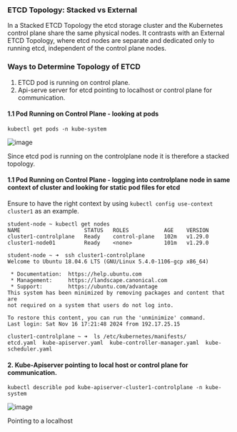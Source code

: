 
### ETCD Topology: Stacked vs External
In a Stacked ETCD Topology the etcd storage cluster and the Kubernetes control plane share the same physical nodes. It contrasts with an External ETCD Topology, where etcd nodes are separate and dedicated only to running etcd, independent of the control plane nodes.

### Ways to Determine Topology of ETCD
1.  ETCD pod is running on control plane.
3. Api-serve server for etcd pointing to localhost or control plane for communication.

#### 1.1 Pod Running on Control Plane - looking at pods

   ```
   kubectl get pods -n kube-system
   ```

![image](https://github.com/user-attachments/assets/da30b509-295a-4b15-94e3-9dc79a2d1e68)

Since etcd pod is running on the controlplane node it is therefore a stacked topology.

#### 1.1 Pod Running on Control Plane - logging into controlplane node in same context of cluster and looking for static pod files for etcd

Ensure to have the right context by using `kubectl config use-context cluster1` as an example. 

```
student-node ~ kubectl get nodes
NAME                    STATUS   ROLES           AGE    VERSION
cluster1-controlplane   Ready    control-plane   102m   v1.29.0
cluster1-node01         Ready    <none>          101m   v1.29.0
```

```
student-node ~ ➜  ssh cluster1-controlplane
Welcome to Ubuntu 18.04.6 LTS (GNU/Linux 5.4.0-1106-gcp x86_64)

 * Documentation:  https://help.ubuntu.com
 * Management:     https://landscape.canonical.com
 * Support:        https://ubuntu.com/advantage
This system has been minimized by removing packages and content that are
not required on a system that users do not log into.

To restore this content, you can run the 'unminimize' command.
Last login: Sat Nov 16 17:21:48 2024 from 192.17.25.15
```

```
cluster1-controlplane ~ ➜  ls /etc/kubernetes/manifests/
etcd.yaml  kube-apiserver.yaml  kube-controller-manager.yaml  kube-scheduler.yaml
```


#### 2. Kube-Apiserver pointing to local host or control plane for communication.

   ```
   kubectl describle pod kube-apiserver-cluster1-controlplane -n kube-system
   ```

   ![image](https://github.com/user-attachments/assets/9bc81a83-9067-4833-9304-c9b82cf3eab0)

   Pointing to a localhost
